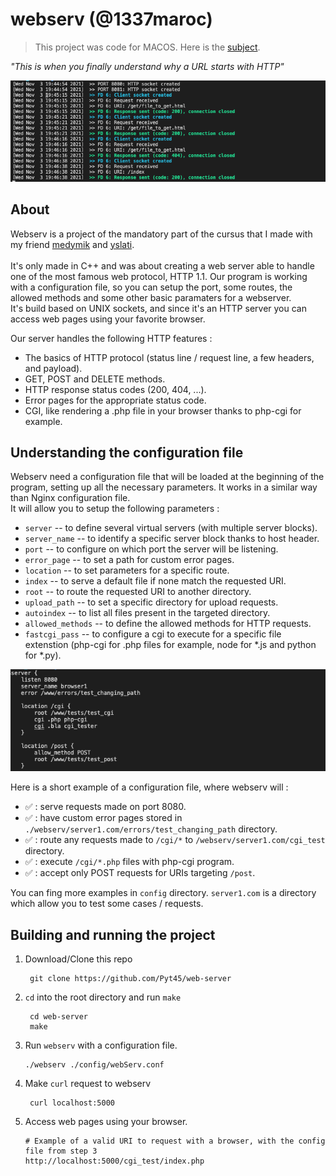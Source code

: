 # webserv (@1337maroc)

> This project was code for MACOS. Here is the [subject][1].
>

*"This is when you finally understand why a URL starts with HTTP"*

![Alt text](https://github.com/Pyt45/web-server/blob/main/webserv_example.png)

## About

Webserv is a project of the mandatory part of the cursus that I made with my friend [medymik][2] and [yslati][3].
<br/><br/>It's only made in C++ and was about creating a web server able to handle one of the most famous web protocol, HTTP 1.1.
Our program is working with a configuration file, so you can setup the port, some routes, the allowed methods and some other basic paramaters for a webserver.
<br/>It's build based on UNIX sockets, and since it's an HTTP server you can access web pages using your favorite browser.

Our server handles the following HTTP features :
- The basics of HTTP protocol (status line / request line, a few headers, and payload).
- GET, POST and DELETE methods.
- HTTP response status codes (200, 404, ...).
- Error pages for the appropriate status code.
- CGI, like rendering a .php file in your browser thanks to php-cgi for example.

## Understanding the configuration file

Webserv need a configuration file that will be loaded at the beginning of the program, setting up all the necessary parameters. It works in a similar way than Nginx configuration file.
</br>It will allow you to setup the following parameters :
- `server` -- to define several virtual servers (with multiple server blocks).
- `server_name` -- to identify a specific server block thanks to host header.
- `port` -- to configure on which port the server will be listening.
- `error_page` -- to set a path for custom error pages.
- `location` -- to set parameters for a specific route.
- `index` -- to serve a default file if none match the requested URI.
- `root` -- to route the requested URI to another directory.
- `upload_path` -- to set a specific directory for upload requests.
- `autoindex` -- to list all files present in the targeted directory.
- `allowed_methods` -- to define the allowed methods for HTTP requests.
- `fastcgi_pass` -- to configure a cgi to execute for a specific file extenstion (php-cgi for .php files for example, node for *.js and python for *.py).

![Alt text](https://github.com/llefranc/42_webserv/blob/main/config_file_example.png)

Here is a short example of a configuration file, where webserv will : 
- :white_check_mark: : serve requests made on port 8080.
- :white_check_mark: : have custom error pages stored in `./webserv/server1.com/errors/test_changing_path` directory.
- :white_check_mark: : route any requests made to `/cgi/*` to `/webserv/server1.com/cgi_test` directory.
- :white_check_mark: : execute `/cgi/*.php` files with php-cgi program.
- :white_check_mark: : accept only POST requests for URIs targeting `/post`.

You can fing more examples in `config` directory. `server1.com` is a directory which allow you to test some cases / requests.

## Building and running the project

1. Download/Clone this repo

        git clone https://github.com/Pyt45/web-server

2. `cd` into the root directory and run `make`

        cd web-server
        make

3.  Run `webserv` with a configuration file.
	
		./webserv ./config/webServ.conf

4. Make `curl` request to webserv
	
		curl localhost:5000

5.	Access web pages using your browser.
	
		# Example of a valid URI to request with a browser, with the config file from step 3
		http://localhost:5000/cgi_test/index.php

[1]: https://github.com/Pyt45/web-server/blob/main/webserv.en.subject.pdf
[2]: https://github.com/medymik
[3]: https://github.com/yslati

